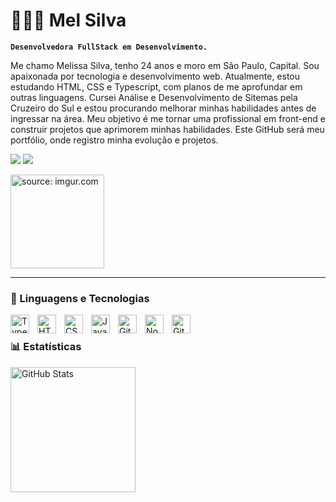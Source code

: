 # 👩🏻‍💻 Mel Silva

**`Desenvolvedora FullStack em Desenvolvimento.`**

Me chamo Melissa Silva, tenho 24 anos e moro em São Paulo, Capital. Sou apaixonada por tecnologia e desenvolvimento web. Atualmente, estou estudando HTML, CSS e Typescript, com planos de me aprofundar em outras linguagens. Cursei Análise e Desenvolvimento de Sitemas pela Cruzeiro do Sul e estou procurando melhorar minhas habilidades antes de ingressar na área. 
Meu objetivo é me tornar uma profissional em front-end e construir projetos que aprimorem minhas habilidades. Este GitHub será meu portfólio, onde registro minha evolução e projetos.

<a href="https://www.linkedin.com/in/melissa-cassia-41588921b/" target="_blank"><img src="https://img.shields.io/badge/-LinkedIn-%230077B5?style=for-the-badge&logo=linkedin&logoColor=white" target="_blank"></a>
<a href = "mailto:melissasilva245@gmail.com"><img src="https://img.shields.io/badge/-Gmail-%23333?style=for-the-badge&logo=gmail&logoColor=white" target="_blank"></a>

</p>

<a href="https://i.pinimg.com/originals/5b/fa/72/5bfa72275c887e5ffa7bc290d9e8811b.gif"><img src="https://i.pinimg.com/originals/5b/fa/72/5bfa72275c887e5ffa7bc290d9e8811b.gif" title="source: imgur.com" width="150"/></a>

---

### 🤖 Linguagens e Tecnologias

<img align="left" alt="TypeScript" width="30px" style="padding-right:10px;" src="https://cdn.jsdelivr.net/gh/devicons/devicon/icons/typescript/typescript-plain.svg" />
<img align="left" alt="HTML" width="30px" style="padding-right:10px;" src="https://cdn.jsdelivr.net/gh/devicons/devicon/icons/html5/html5-plain.svg" />
<img align="left" alt="CSS" width="30px" style="padding-right:10px;" src="https://cdn.jsdelivr.net/gh/devicons/devicon/icons/css3/css3-plain.svg" />
<img align="left" alt="JavaScript" width="30px" style="padding-right:10px;" src="https://cdn.jsdelivr.net/gh/devicons/devicon/icons/javascript/javascript-plain.svg" />
<img align="left" alt="Git" width="30px" style="padding-right:10px;" src="https://cdn.jsdelivr.net/gh/devicons/devicon/icons/git/git-original.svg" />
<img align="left" alt="NodeJS" width="30px" style="padding-right:10px;" src="https://cdn.jsdelivr.net/gh/devicons/devicon/icons/nodejs/nodejs-original.svg" />
<img align="left" alt="GitHub" width="30px" style="padding-right:10px;" src="https://cdn.jsdelivr.net/gh/devicons/devicon/icons/github/github-original.svg" />

<br/>


### 📊 Estatísticas

<img 
      align="left" 
      alt="GitHub Stats" 
      height="200" 
      src="https://github-readme-stats.vercel.app/api/top-langs/?username=melcsilva&theme=tokyonight&layout=compact&custom_title=Tecnologias&langs_count=9" 
  />

</p>
